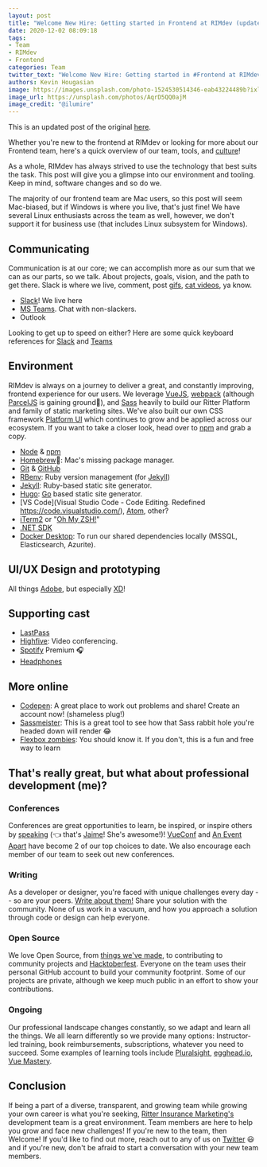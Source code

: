 ```yaml
---
layout: post
title: "Welcome New Hire: Getting started in Frontend at RIMdev (updated)"
date: 2020-12-02 08:09:18
tags:
- Team
- RIMdev
- Frontend
categories: Team
twitter_text: "Welcome New Hire: Getting started in #Frontend at RIMdev (update)"
authors: Kevin Hougasian
image: https://images.unsplash.com/photo-1524530514346-eab43224489b?ixlib=rb-1.2.1&ixid=eyJhcHBfaWQiOjEyMDd9&auto=format&fit=crop&w=2800&q=80
image_url: https://unsplash.com/photos/AqrD5QQ0ajM
image_credit: "@ilumire"
---
```


<div class="ui info message">
This is an updated post of the original <a href="/welcome-new-hire-getting-started-in-frontend-at-rimdev/">here</a>.
</div>

Whether you're new to the frontend at RIMdev or looking for more about our Frontend team, here's a quick overview of our team, tools, and [culture](https://github.com/ritterim/culture)!

As a whole, RIMdev has always strived to use the technology that best suits the task. This post will give you a glimpse into our environment and tooling. Keep in mind, software changes and so do we.

The majority of our frontend team are Mac users, so this post will seem Mac-biased, but if Windows is where you live, that's just fine! We have several Linux enthusiasts across the team as well, however, we don't support it for business use (that includes Linux subsystem for Windows).


## Communicating

Communication is at our core; we can accomplish more as our sum that we can as our parts, so we talk. About projects, goals, vision, and the path to get there. Slack is where we live, comment, post [gifs](https://giphy.com), [cat videos](https://www.youtube.com/watch?v=5dsGWM5XGdg), ya know.

- [Slack](https://slack.com/)! We live here
- [MS Teams](https://products.office.com/en-us/microsoft-teams/group-chat-software). Chat with non-slackers.
- Outlook

Looking to get up to speed on either? Here are some quick keyboard references for [Slack](https://slack.com/help/articles/201374536-Slack-keyboard-shortcuts) and [Teams](https://support.microsoft.com/en-us/office/keyboard-shortcuts-for-microsoft-teams-2e8e2a70-e8d8-4a19-949b-4c36dd5292d2.)

## Environment

RIMdev is always on a journey to deliver a great, and constantly improving, frontend experience for our users. We leverage [VueJS](https://vuejs.org/), [webpack](https://webpack.js.org/) (although [ParcelJS](https://parceljs.org/) is gaining ground🤞), and [Sass](https://sass-lang.com/) heavily to build our Ritter Platform and family of static marketing sites. We've also built our own CSS framework [Platform UI](https://style.rimdev.io/) which continues to grow and be applied across our ecosystem. If you want to take a closer look, head over to [npm](https://www.npmjs.com/package/@ritterim/platform-ui) and grab a copy.

- [Node](https://nodejs.org/en/download) & [npm](https://www.npmjs.com/)
- [Homebrew](https://docs.brew.sh/Installation)🍺: Mac's missing package manager.
- [Git](https://www.git-scm.com/) & [GitHub](https://github.com)
- [RBenv](https://github.com/rbenv/rbenv): Ruby version management (for [Jekyll](https://jekyllrb.com/))
- [Jekyll](https://jekyllrb.com/): Ruby-based static site generator.
- [Hugo](https://gohugo.io/getting-started/quick-start/): [Go](https://golang.org/) based static site generator.
- [VS Code](Visual Studio Code - Code Editing. Redefined
https://code.visualstudio.com/), [Atom](https://atom.io/), other?
- [iTerm2](https://www.iterm2.com/) or "[Oh My ZSH!](https://ohmyz.sh/)"
- [.NET SDK](https://dotnet.microsoft.com/download)
- [Docker Desktop](https://www.docker.com/products/docker-desktop): To run our shared dependencies locally (MSSQL, Elasticsearch, Azurite).

## UI/UX Design and prototyping

All things [Adobe](https://www.adobe.com/), but especially [XD](https://www.adobe.com/products/xd.html)!

## Supporting cast

- [LastPass](https://www.lastpass.com/)
- [Highfive](https://highfive.com): Video conferencing.
- [Spotify](https://spotify.com) Premium 🎧
- [Headphones](https://www.cnet.com/topics/headphones/products/)

## More online 

- [Codepen](https://codepen.io): A great place to work out problems and share! Create an account now! (shameless plug!)
- [Sassmeister](https://www.sassmeister.com/): This is a great tool to see how that Sass rabbit hole you're headed down will render 😂
- [Flexbox zombies](https://geddski.teachable.com/p/flexbox-zombies): You should know it. If you don't, this is a fun and free way to learn

## That's really great, but what about professional development (me)?

### Conferences

Conferences are great opportunities to learn, be inspired, or inspire others by [speaking](https://www.vuemastery.com/conferences/vueconf-us-2019/global-vs-component-state-in-vuex/) (👈 that's [Jaime](/authors/jaime-jones/)! She's awesome!)! [VueConf](http://www.vueconf.us/) and [An Event Apart](https://aneventapart.com/) have become 2 of our top choices to date. We also encourage each member of our team to seek out new conferences.

### Writing

As a developer or designer, you're faced with unique challenges every day -- so are your peers. [Write about them!](https://rimdev.io) Share your solution with the community. None of us work in a vacuum, and how you approach a solution through code or design can help everyone.

### Open Source

We love Open Source, from [things we've made](https://rimdev.io/open-source/), to contributing to community projects and [Hacktoberfest](https://hacktoberfest.digitalocean.com/). Everyone on the team uses their personal GitHub account to build your community footprint. Some of our projects are private, although we keep much public in an effort to show your contributions.

### Ongoing

Our professional landscape changes constantly, so we adapt and learn all the things. We all learn differently so we provide many options: Instructor-led training, book reimbursements, subscriptions, whatever you need to succeed. Some examples of learning tools include [Pluralsight](https://www.pluralsight.com/), [egghead.io](https://egghead.io/), [Vue Mastery](https://www.vuemastery.com/).

## Conclusion

If being a part of a diverse, transparent, and growing team while growing your own career is what you're seeking, [Ritter Insurance Marketing's](https://ritterim.com) development team is a great environment. Team members are here to help you grow and face new challenges! If you're new to the team, then Welcome! If you'd like to find out more, reach out to any of us on [Twitter](https://twitter.com) 😃 and if you're new, don't be afraid to start a conversation with your new team members.
